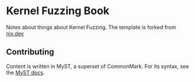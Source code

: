 # Kernel Fuzzing Book

Notes about things about Kernel Fuzzing. The template is forked from [nix.dev](https://nix.dev)

## Contributing

Content is written in MyST, a superset of CommonMark. For its syntax, see the [MyST docs](https://myst-parser.readthedocs.io/en/latest/syntax/typography.html#syntax-core).

